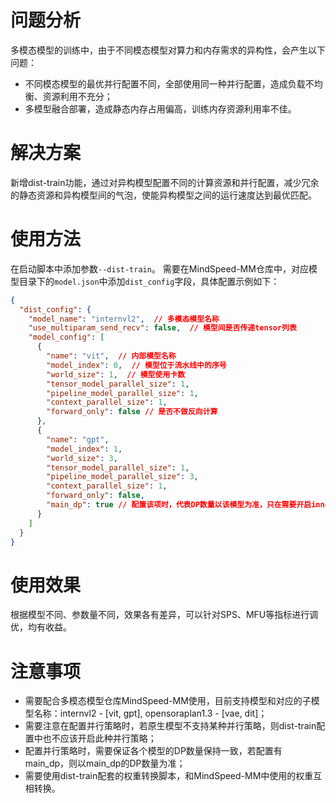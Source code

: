 # 问题分析
多模态模型的训练中，由于不同模态模型对算力和内存需求的异构性，会产生以下问题：
- 不同模态模型的最优并行配置不同，全部使用同一种并行配置，造成负载不均衡、资源利用不充分；
- 多模型融合部署，造成静态内存占用偏高，训练内存资源利用率不佳。


# 解决方案
新增dist-train功能，通过对异构模型配置不同的计算资源和并行配置，减少冗余的静态资源和异构模型间的气泡，使能异构模型之间的运行速度达到最优匹配。


# 使用方法
在启动脚本中添加参数`--dist-train`。
需要在MindSpeed-MM仓库中，对应模型目录下的`model.json`中添加`dist_config`字段，具体配置示例如下：
```json
{
  "dist_config": {
    "model_name": "internvl2",  // 多模态模型名称
    "use_multiparam_send_recv": false,  // 模型间是否传递tensor列表
    "model_config": [
      {
        "name": "vit",  // 内部模型名称
        "model_index": 0,  // 模型位于流水线中的序号
        "world_size": 1,  // 模型使用卡数
        "tensor_model_parallel_size": 1,
        "pipeline_model_parallel_size": 1,
        "context_parallel_size": 1,
        "forward_only": false // 是否不做反向计算
      },
      {
        "name": "gpt",
        "model_index": 1,
        "world_size": 3,
        "tensor_model_parallel_size": 1,
        "pipeline_model_parallel_size": 3,
        "context_parallel_size": 1,
        "forward_only": false,
        "main_dp": true // 配置该项时，代表DP数量以该模型为准，只在需要开启inner_dp时配置该项，且该配置唯一
      }
    ]
  }
}
```


# 使用效果
根据模型不同、参数量不同，效果各有差异，可以针对SPS、MFU等指标进行调优，均有收益。


# 注意事项
- 需要配合多模态模型仓库MindSpeed-MM使用，目前支持模型和对应的子模型名称：internvl2 - [vit, gpt], opensoraplan1.3 - [vae, dit]；
- 需要注意在配置并行策略时，若原生模型不支持某种并行策略，则dist-train配置中也不应该开启此种并行策略；
- 配置并行策略时，需要保证各个模型的DP数量保持一致，若配置有main_dp，则以main_dp的DP数量为准；
- 需要使用dist-train配套的权重转换脚本，和MindSpeed-MM中使用的权重互相转换。